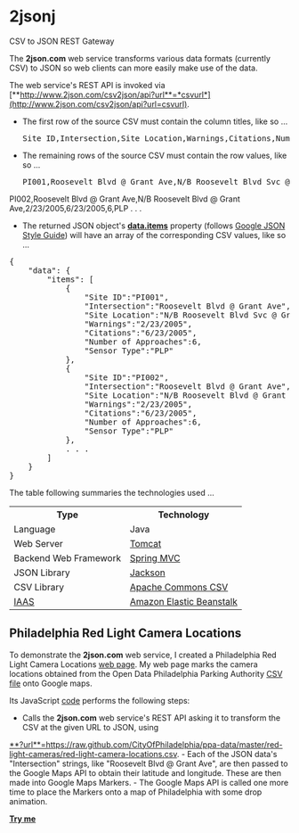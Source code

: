 2jsonj
======

CSV to JSON REST Gateway

The **2json.com** web service transforms various data formats (currently CSV) to JSON so web clients
can more easily make use of the data.

The web service's REST API is invoked via 
[**http://www.2json.com/csv2json/api?url**=*csvurl*](http://www.2json.com/csv2json/api?url=csvurl).
- The first row of the source CSV must contain the column titles, like so ...
  <pre>Site ID,Intersection,Site Location,Warnings,Citations,Number of Approaches,Sensor Type</pre>
- The remaining rows of the source CSV must contain the row values, like so ...
  <pre>PI001,Roosevelt Blvd @ Grant Ave,N/B Roosevelt Blvd Svc @ Grant Ave,2/23/2005,6/23/2005,6,PLP
PI002,Roosevelt Blvd @ Grant Ave,N/B Roosevelt Blvd @ Grant Ave,2/23/2005,6/23/2005,6,PLP
. . .
</pre>
- The returned JSON object's
[**data.items**](http://google-styleguide.googlecode.com/svn/trunk/jsoncstyleguide.xml?showone=error#data.items)
property (follows [Google JSON Style Guide](http://google-styleguide.googlecode.com/svn/trunk/jsoncstyleguide.xml))
will have an array of the corresponding CSV values, like so ...
<pre>{
    "data": {
        "items": [
            {
                "Site ID":"PI001",
                "Intersection":"Roosevelt Blvd @ Grant Ave",
                "Site Location":"N/B Roosevelt Blvd Svc @ Grant Ave",
                "Warnings":"2/23/2005",
                "Citations":"6/23/2005",
                "Number of Approaches":6,
                "Sensor Type":"PLP"
            },
            {
                "Site ID":"PI002",
                "Intersection":"Roosevelt Blvd @ Grant Ave",
                "Site Location":"N/B Roosevelt Blvd @ Grant Ave",
                "Warnings":"2/23/2005",
                "Citations":"6/23/2005",
                "Number of Approaches":6,
                "Sensor Type":"PLP"
            },
            . . .
        ]
    }
}</pre>

The table following summaries the technologies used ...
<table>
<tr><th>Type</th>
  <th>Technology</th></tr>
<tr><td>Language</td>
  <td>Java</td></tr>
<tr><td>Web Server</td>
  <td><a href="http://tomcat.apache.org/" target="_blank">Tomcat</a></td></tr>
<tr><td>Backend Web Framework</td>
  <td><a href="http://docs.spring.io/spring/docs/3.2.x/spring-framework-reference/html/mvc.html" target="_blank">Spring MVC</a></td></tr>
<tr><td>JSON Library</td>
  <td><a href="http://jackson.codehaus.org/" target="_blank">Jackson</a></td></tr>
<tr><td>CSV Library</td>
  <td><a href="http://commons.apache.org/proper/commons-csv/" target="_blank">Apache Commons CSV</a></td></tr>
<tr><td><a href="http://en.wikipedia.org/wiki/Infrastructure_as_a_service#Infrastructure_as_a_service_.28IaaS.29" target="_blank">IAAS</a>
  <td><a href="http://aws.amazon.com/elasticbeanstalk/" target="_blank">Amazon Elastic Beanstalk</a></td></tr>
</table>

Philadelphia Red Light Camera Locations
---------------------------------------
To demonstrate the **2json.com** web service, I created a Philadelphia Red Light Camera Locations
[web page](http://kenlin.com/x/2json/philadelphia-red-light-camera-locations.html).
My web page marks the camera locations obtained from the Open Data Philadelphia Parking Authority 
[CSV file](https://github.com/kenklin/2jsonj/blob/master/WebContent/WEB-INF/philadelphia-red-light-camera-locations.html)
onto Google maps.

Its JavaScript 
[code](https://github.com/kenklin/2jsonj/blob/master/WebContent/WEB-INF/philadelphia-red-light-camera-locations.html)
performs the following steps:
- Calls the **2json.com** web service's REST API asking it to transform the CSV at the given URL to JSON, using
<a href="https://raw.github.com/CityOfPhiladelphia/ppa-data/master/red-light-cameras/red-light-camera-locations.csv" target="_blank">
**?url**=https://raw.github.com/CityOfPhiladelphia/ppa-data/master/red-light-cameras/red-light-camera-locations.csv</a>.
- Each of the JSON data's "Intersection" strings, like "Roosevelt Blvd @ Grant Ave", are then passed
to the Google Maps API to obtain their latitude and longitude.  These are then made into Google Maps Markers.
- The Google Maps API is called one more time to place the Markers onto a map of Philadelphia with some drop animation.

[**Try me**](http://kenlin.com/x/2json/philadelphia-red-light-camera-locations.html)
